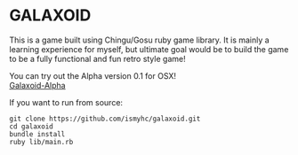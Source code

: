 GALAXOID
========

This is a game built using Chingu/Gosu ruby game library. It is mainly a learning experience for myself, but ultimate goal would be to build the game to be a fully functional and fun retro style game!

You can try out the Alpha version 0.1 for OSX!  
[Galaxoid-Alpha](http://ismyhc.github.com/galaxoid "Galaxoid Alpha")

If you want to run from source:

	git clone https://github.com/ismyhc/galaxoid.git  
	cd galaxoid  
	bundle install    
	ruby lib/main.rb  
